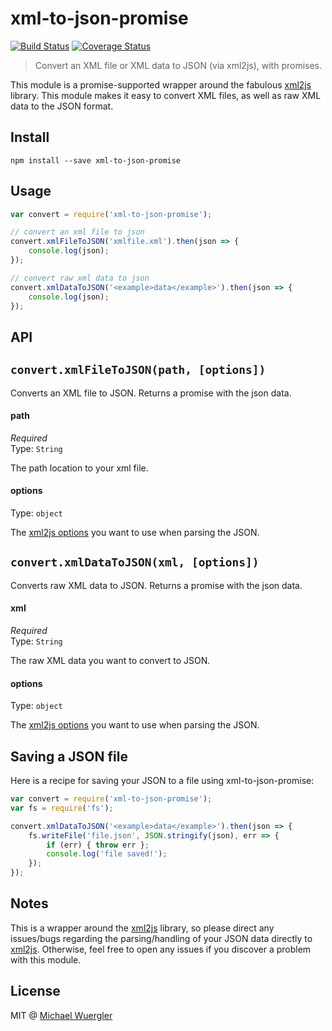# xml-to-json-promise

[![Build Status](https://travis-ci.org/radiovisual/xml-to-json-promise.png?branch=master)](https://travis-ci.org/radiovisual/xml-to-json-promise) [![Coverage Status](https://coveralls.io/repos/github/radiovisual/xml-to-json-promise/badge.svg?branch=master)](https://coveralls.io/github/radiovisual/xml-to-json-promise?branch=master)

> Convert an XML file or XML data to JSON (via xml2js), with promises. 

This module is a promise-supported wrapper around the fabulous [xml2js](https://github.com/Leonidas-from-XIV/node-xml2js) library. This module 
makes it easy to convert XML files, as well as raw XML data to the JSON format.


## Install

```
npm install --save xml-to-json-promise
```


## Usage

```js
var convert = require('xml-to-json-promise');

// convert an xml file to json
convert.xmlFileToJSON('xmlfile.xml').then(json => {
    console.log(json);
});

// convert raw xml data to json
convert.xmlDataToJSON('<example>data</example>').then(json => {
    console.log(json);
});
```

## API

## `convert.xmlFileToJSON(path, [options])`

Converts an XML file to JSON. Returns a promise with the json data. 

#### path

*Required*  
Type: `String`  

The path location to your xml file.

#### options

Type: `object`  

The [xml2js options](https://github.com/Leonidas-from-XIV/node-xml2js#options) you want to use when parsing the JSON.

## `convert.xmlDataToJSON(xml, [options])`

Converts raw XML data to JSON. Returns a promise with the json data. 

#### xml

*Required*  
Type: `String`  

The raw XML data you want to convert to JSON.

#### options

Type: `object`  

The [xml2js options](https://github.com/Leonidas-from-XIV/node-xml2js#options) you want to use when parsing the JSON.


## Saving a JSON file

Here is a recipe for saving your JSON to a file using xml-to-json-promise:

```js
var convert = require('xml-to-json-promise');
var fs = require('fs');

convert.xmlDataToJSON('<example>data</example>').then(json => {
	fs.writeFile('file.json', JSON.stringify(json), err => {
		if (err) { throw err };
		console.log('file saved!');
	});
});
```


## Notes

This is a wrapper around the [xml2js](https://github.com/Leonidas-from-XIV/node-xml2js) library, so please direct any issues/bugs
 regarding the parsing/handling of your JSON data directly to [xml2js](https://github.com/Leonidas-from-XIV/node-xml2js). Otherwise,
 feel free to open any issues if you discover a problem with this module. 
  
  
## License

MIT @ [Michael Wuergler](http://numetriclabs.com)
